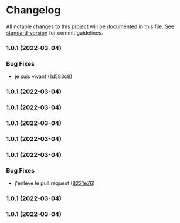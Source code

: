 # Changelog

All notable changes to this project will be documented in this file. See [standard-version](https://github.com/conventional-changelog/standard-version) for commit guidelines.

### 1.0.1 (2022-03-04)


### Bug Fixes

* je suis vivant ([1d583c8](https://github.com/Oxelio/devops-cd/commit/1d583c8aa07260339d908c77ae240a73e7ae936f))

### 1.0.1 (2022-03-04)

### 1.0.1 (2022-03-04)

### 1.0.1 (2022-03-04)

### 1.0.1 (2022-03-04)

### 1.0.1 (2022-03-04)


### Bug Fixes

* j'enlève le pull request ([8221e76](https://github.com/Oxelio/devops-cd/commit/8221e767061b9dcb9f4e1a01760fb191ae8d1b5e))

### 1.0.1 (2022-03-04)

### 1.0.1 (2022-03-04)
